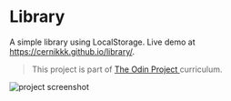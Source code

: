 # Library
A simple library using LocalStorage. Live demo at https://cernikkk.github.io/library/.
>This project is part of [The Odin Project ](https://www.theodinproject.com/) curriculum.

![project screenshot](https://i.imgur.com/dYyMLgK.png)
